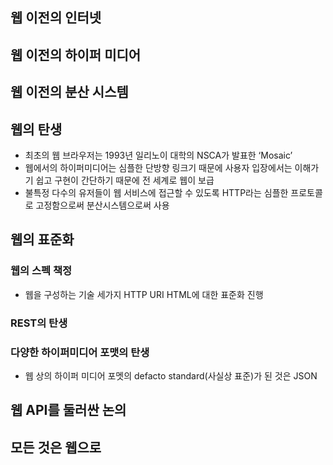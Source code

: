 ## 웹 이전의 인터넷

###

## 웹 이전의 하이퍼 미디어

###

## 웹 이전의 분산 시스템

###

## 웹의 탄생

- 최초의 웹 브라우저는 1993년 일리노이 대학의 NSCA가 발표한 ‘Mosaic’
- 웹에서의 하이퍼미디어는 심플한 단방향 링크기 때문에 사용자 입장에서는 이해가기 쉽고 구현이 간단하기 때문에 전 세계로 웹이 보급
- 불특정 다수의 유저들이 웹 서비스에 접근할 수 있도록 HTTP라는 심플한 프로토콜로 고정함으로써 분산시스템으로써 사용

## 웹의 표준화

### 웹의 스펙 책정

- 웹을 구성하는 기술 세가지 HTTP URI HTML에 대한 표준화 진행

### REST의 탄생

### 다양한 하이퍼미디어 포맷의 탄생

- 웹 상의 하이퍼 미디어 포멧의 defacto standard(사실상 표준)가 된 것은 JSON

## 웹 API를 둘러싼 논의

## 모든 것은 웹으로
